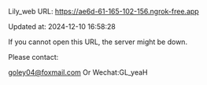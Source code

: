 Lily_web URL: https://ae6d-61-165-102-156.ngrok-free.app

Updated at: 2024-12-10 16:58:28

If you cannot open this URL, the server might be down.

Please contact: 

goley04@foxmail.com Or Wechat:GL_yeaH
